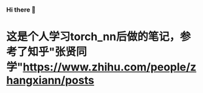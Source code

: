 ### Hi there 👋

<!--
**zhanghang130/zhanghang130** is a ✨ _special_ ✨ repository because its `README.md` (this file) appears on your GitHub profile.

Here are some ideas to get you started:

- 🔭 I’m currently working on ...
- 🌱 I’m currently learning ...
- 👯 I’m looking to collaborate on ...
- 🤔 I’m looking for help with ...
- 💬 Ask me about ...
- 📫 How to reach me: ...
- 😄 Pronouns: ...
- ⚡ Fun fact: ...
-->

# 这是个人学习torch_nn后做的笔记，参考了知乎"张贤同学"https://www.zhihu.com/people/zhangxiann/posts
